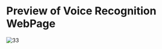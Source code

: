 # Preview of Voice Recognition WebPage
![33](https://github.com/RajanPandey1311/VoiceRecognition/assets/130823894/4a846eb0-1344-4cea-894f-c3b57d90dc35)
